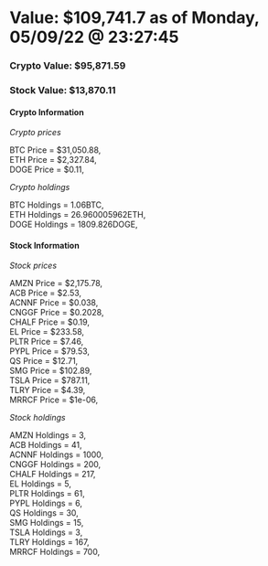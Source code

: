 # Value: $109,741.7 as of Monday, 05/09/22 @ 23:27:45 

### Crypto Value: $95,871.59

### Stock Value: $13,870.11

#### Crypto Information 
*Crypto prices* 

BTC Price = $31,050.88,  
ETH Price = $2,327.84,  
DOGE Price = $0.11,  


*Crypto holdings* 

BTC Holdings = 1.06BTC,  
ETH Holdings = 26.960005962ETH,  
DOGE Holdings = 1809.826DOGE,  


#### Stock Information 

*Stock prices* 

AMZN Price = $2,175.78,  
ACB Price = $2.53,  
ACNNF Price = $0.038,  
CNGGF Price = $0.2028,  
CHALF Price = $0.19,  
EL Price = $233.58,  
PLTR Price = $7.46,  
PYPL Price = $79.53,  
QS Price = $12.71,  
SMG Price = $102.89,  
TSLA Price = $787.11,  
TLRY Price = $4.39,  
MRRCF Price = $1e-06,  


*Stock holdings* 

AMZN Holdings = 3,  
ACB Holdings = 41,  
ACNNF Holdings = 1000,  
CNGGF Holdings = 200,  
CHALF Holdings = 217,  
EL Holdings = 5,  
PLTR Holdings = 61,  
PYPL Holdings = 6,  
QS Holdings = 30,  
SMG Holdings = 15,  
TSLA Holdings = 3,  
TLRY Holdings = 167,  
MRRCF Holdings = 700,  


